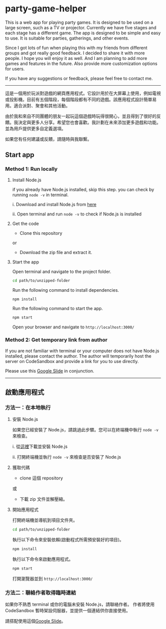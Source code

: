 # party-game-helper

This is a web app for playing party games. It is designed to be used on a large screen, such as a TV or projector. Currently we have five stages and each stage has a different game. The app is designed to be simple and easy to use. It is suitable for parties, gatherings, and other events.

Since I got lots of fun when playing this with my friends from different groups and got really good feedback. I decided to share it with more people. I hope you will enjoy it as well. And I am planning to add more games and features in the future. Also provide more customization options for users.

If you have any suggestions or feedback, please feel free to contact me.

---

這是一個用於玩派對遊戲的網頁應用程式。它設計用於在大屏幕上使用，例如電視或投影機。目前有五個階段，每個階段都有不同的遊戲。該應用程式設計簡單易用。適合派對、聚會和其他活動。

由於我和來自不同團體的朋友一起玩這個遊戲時玩得很開心，並且得到了很好的反饋。我決定與更多人分享。希望您也會喜歡。我計劃在未來添加更多遊戲和功能。並為用戶提供更多自定義選項。

如果您有任何建議或反饋，請隨時與我聯繫。


## Start app

### Method 1: Run locally

1. Install Node.js

    if you already have Node.js installed, skip this step. you can check by running `node -v` in terminal.
    
    i. Download and install Node.js from [here](https://nodejs.org/en/download/)

    ii. Open terminal and run `node -v` to check if Node.js is installed

2. Get the code

    - Clone this repository

    or

    - Download the zip file and extract it.

3. Start the app

    Open terminal and navigate to the project folder.
    ``` bash
    cd path/to/unzipped-folder
    ```
    Run the following command to install dependencies.
    ``` bash
    npm install
    ```
    Run the following command to start the app.
    ``` bash
    npm start
    ```
    Open your browser and navigate to `http://localhost:3000/`

### Method 2: Get temporary link from author

If you are not familiar with terminal or your computer does not have Node.js installed, please contact the author.
The author will temporarily host the server on CodeSandbox and provide a link for you to use directly.

Please use this [Google Slide](https://docs.google.com/presentation/d/1UkJkKT5To5sDjlzpEYtGAS5nG3vmYIOPt1gjE5MusS4/edit?usp=sharing) in conjunction.

---

## 啟動應用程式

### 方法一：在本地執行

1. 安裝 Node.js

    如果您已經安裝了 Node.js，請跳過此步驟。您可以在終端機中執行 `node -v` 來檢查。

    i. 從[這裡](https://nodejs.org/en/download/)下載並安裝 Node.js

    ii. 打開終端機並執行 `node -v` 來檢查是否安裝了 Node.js

2. 獲取代碼

    - clone 這個 repository

    或

    - 下載 zip 文件並解壓縮。

3. 開始應用程式

    打開終端機並導航到項目文件夾。
    ``` bash
    cd path/to/unzipped-folder
    ```
    執行以下命令來安裝依賴(啟動程式所需預安裝好的項目)。
    ``` bash
    npm install
    ```
    執行以下命令來啟動應用程式。
    ``` bash
    npm start
    ```
    打開瀏覽器並到 `http://localhost:3000/`


### 方法二：聯絡作者取得臨時連結

如果你不熟悉 terminal 或你的電腦未安裝 Node.js，請聯絡作者。
作者將使用 CodeSandbox 暫時架設伺服器，並提供一個連結供你直接使用。

請搭配使用這個[Google Slide](https://docs.google.com/presentation/d/1UkJkKT5To5sDjlzpEYtGAS5nG3vmYIOPt1gjE5MusS4/edit?usp=sharing)。